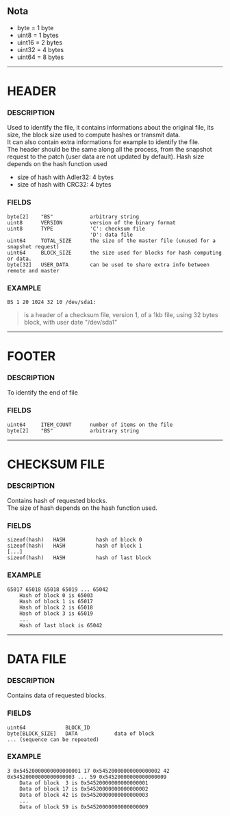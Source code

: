 ## Nota
- byte    = 1 byte
- uint8   = 1 bytes
- uint16  = 2 bytes
- uint32  = 4 bytes 
- uint64  = 8 bytes 

---

# HEADER  

### DESCRIPTION
Used to identify the file, it contains informations about the original file, its size, the block size used to compute hashes or transmit data.  
It can also contain extra informations for example to identify the file.  
The header should be the same along all the process, from the snapshot request to the patch (user data are not updated by default).
Hash size depends on the hash function used
* size of hash with Adler32: 4 bytes 
* size of hash with CRC32: 4 bytes

### FIELDS
    byte[2]    "BS"            arbitrary string
    uint8      VERSION         version of the binary format
    uint8      TYPE            'C': checksum file
                               'D': data file
    uint64     TOTAL_SIZE      the size of the master file (unused for a snapshot request)
    uint64     BLOCK_SIZE      the size used for blocks for hash computing or data.
    byte[32]   USER_DATA       can be used to share extra info between remote and master
    
### EXAMPLE
    BS 1 20 1024 32 10 /dev/sda1: 
> is a header of a checksum file, version 1, of a 1kb file, using 32 bytes block, with user date "/dev/sda1"

--- 

# FOOTER  

### DESCRIPTION
To identify the end of file

### FIELDS
    uint64     ITEM_COUNT      number of items on the file
    byte[2]    "BS"            arbitrary string

---

# CHECKSUM FILE 

### DESCRIPTION
Contains hash of requested blocks.  
The size of hash depends on the hash function used.

### FIELDS
    sizeof(hash)   HASH          hash of block 0
    sizeof(hash)   HASH          hash of block 1
    [...]
    sizeof(hash)   HASH          hash of last block 
    
### EXAMPLE
    65017 65018 65018 65019 ... 65042
        Hash of block 0 is 65003
        Hash of block 1 is 65017
        Hash of block 2 is 65018
        Hash of block 3 is 65019
        ...
        Hash of last block is 65042

---

# DATA FILE

### DESCRIPTION
Contains data of requested blocks.

### FIELDS
    uint64             BLOCK_ID
    byte[BLOCK_SIZE]   DATA            data of block
    ... (sequence can be repeated)
    
### EXAMPLE
    3 0x54520000000000000001 17 0x54520000000000000002 42 0x54520000000000000003 ... 59 0x54520000000000000009
        Data of block  3 is 0x54520000000000000001
        Data of block 17 is 0x54520000000000000002
        Data of block 42 is 0x54520000000000000003
        ...
        Data of block 59 is 0x54520000000000000009


